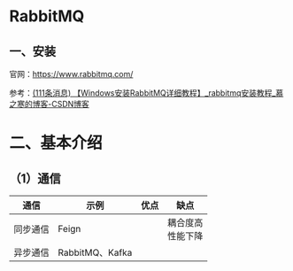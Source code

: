 # RabbitMQ

## 一、安装

官网：https://www.rabbitmq.com/

参考：[(111条消息) 【Windows安装RabbitMQ详细教程】_rabbitmq安装教程_慕之寒的博客-CSDN博客](https://blog.csdn.net/tirster/article/details/121938987)

# 二、基本介绍

## （1）通信

| 通信     | 示例            | 优点 | 缺点                   |
| -------- | --------------- | ---- | ---------------------- |
| 同步通信 | Feign           |      | 耦合度高<br />性能下降 |
| 异步通信 | RabbitMQ、Kafka |      |                        |





